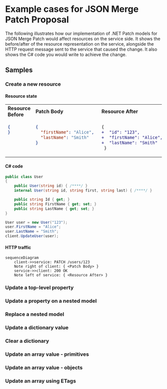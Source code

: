 # Example cases for JSON Merge Patch Proposal

The following illustrates how our implementation of .NET Patch models for JSON Merge Patch would affect resources on the service side.
It shows the before/after of the resource representation on the service, alongside the HTTP request message sent to the service that caused the change.
It also shows the C# code you would write to achieve the change.

## Samples

### Create a new resource</summary>

#### Resource state

<table>
  <tr>
    <td><b>Resource Before</b></td>
    <td><b>Patch Body</b></td>
    <td><b>Resource After</b></td>
  </tr>
  <tr>
<td valign="top">

```json
{
}
```

</td>
<td valign="top">

```json
{
  "firstName": "Alice", 
  "lastName": "Smith"
}
```

</td>
<td valign="top">

```diff
{
+  "id": "123",
+  "firstName": "Alice", 
+  "lastName": "Smith"
 } 
```

</td>
  </tr>
</table>

#### C# code

```csharp
public class User
{
    public User(string id) { /****/ }
    internal User(string id, string first, string last) { /****/ }

    public string Id { get; }
    public string FirstName { get; set; }
    public string LastName { get; set; }
}

User user = new User("123");
user.FirstName = "Alice";
user.LastName = "Smith";
client.UpdateUser(user);
```

#### HTTP traffic

```mermaid
sequenceDiagram
    client->>service: PATCH /users/123
    Note right of client: { <Patch Body> }
    service->>client: 200 OK
    Note left of service: { <Resource After> }
```

### Update a top-level property</summary>

### Update a property on a nested model</summary>

### Replace a nested model</summary>

### Update a dictionary value</summary>

### Clear a dictionary</summary>

### Update an array value - primitives</summary>

### Update an array value - objects</summary>

### Update an array using ETags</summary>
